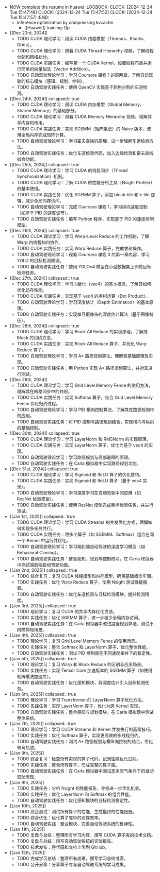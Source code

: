 - NOW complete the resume in huawei
  :LOGBOOK:
  CLOCK: [2024-12-24 Tue 15:47:48]
  CLOCK: [2024-12-24 Tue 15:47:52]
  CLOCK: [2024-12-24 Tue 15:47:57]
  :END:
	- inference optimization by compressing kvcache
		- [[Huawei]]
		  training:
		  Dp
- [[Dec 23rd, 2024]]
	- TODO CUDA 理论学习：阅读 CUDA 线程模型（Threads、Blocks、Grids）。
	- TODO CUDA 理论学习：观看 CUDA Thread Hierarchy 视频，了解线程分配和网格划分。
	- TODO CUDA 实践任务：编写第一个 CUDA Kernel，设置线程布局并运行简单的向量加法（Vector Addition）。
	- TODO 自动驾驶理论学习：学习 Coursera 课程 1 的前两章，了解自动驾驶的核心模块（感知、规划、控制）。
	- TODO 自动驾驶实践任务：使用 OpenCV 实现基于颜色分割的车道检测。
- [[Dec 24th, 2024]]
  collapsed:: true
	- TODO CUDA 理论学习：阅读 CUDA 内存模型（Global Memory、Shared Memory）的基础部分。
	- TODO CUDA 理论学习：观看 CUDA Memory Hierarchy 视频，理解共享内存的作用。
	- TODO CUDA 实践任务：实现 SGEMM（矩阵乘法）的 Naive 版本，使用全局内存完成矩阵计算。
	- TODO 自动驾驶理论学习：学习霍夫变换的原理，进一步理解车道检测方法。
	- TODO 自动驾驶实践任务：优化车道检测代码，加入边缘检测和霍夫直线拟合功能。
- [[Dec 25th, 2024]]
  collapsed:: true
	- TODO CUDA 理论学习：学习 CUDA 的线程同步（Thread Synchronization）机制。
	- TODO CUDA 理论学习：了解 CUDA 的性能分析工具（Nsight Profiler）的基本使用。
	- TODO CUDA 实践任务：优化 SGEMM 算子，添加 block-tile 和 k-tile 逻辑，减少全局内存访问。
	- TODO 自动驾驶理论学习：完成 Coursera 课程 1，学习纵向速度控制（如基于 PID 的速度调节）。
	- TODO 自动驾驶实践任务：编写 Python 程序，实现基于 PID 的速度控制模型。
- [[Dec 26th, 2024]]
  collapsed:: true
	- TODO CUDA 理论学习：学习 Warp-Level Reduce 的工作机制，了解 Warp 内线程如何协作。
	- TODO CUDA 实践任务：实现 Warp Reduce 算子，完成求和操作。
	- TODO 自动驾驶理论学习：观看 Coursera 课程 3 的第一章内容，学习 YOLO 的目标检测原理。
	- TODO 自动驾驶实践任务：使用 YOLOv4 模型在小型数据集上训练目标检测任务。
- [[Dec 27th, 2024]]
  collapsed:: true
	- TODO CUDA 理论学习：学习向量化（vec4）的基本概念，了解其如何优化访存性能。
	- TODO CUDA 实践任务：实现基于 vec4 的点积运算（Dot Product）。
	- TODO 自动驾驶理论学习：学习深度估计（Depth Estimation）的基本原理。
	- TODO 自动驾驶实践任务：实现单目摄像头的深度估计算法（基于图像特征）。
- [[Dec 28th, 2024]]
  collapsed:: true
	- TODO CUDA 理论学习：学习 Block All Reduce 的实现原理，了解跨 Block 的归约方法。
	- TODO CUDA 实践任务：实现 Block All Reduce 算子，并优化 Warp Reduce 算子。
	- TODO 自动驾驶理论学习：学习 A* 路径规划算法，理解其基础原理及实现。
	- TODO 自动驾驶实践任务：用 Python 实现 A* 路径规划算法，并对其进行测试。
- [[Dec 29th, 2024]]
	- TODO CUDA 理论学习：学习 Grid Level Memory Fence 的使用方法，理解其在网格同步中的作用。
	- TODO CUDA 实践任务：实现 Softmax 算子，结合 Grid Level Memory Fence 优化归约过程。
	- TODO 自动驾驶理论学习：学习 PID 横向控制算法，了解其在路径规划中的应用。
	- TODO 自动驾驶实践任务：将 PID 控制与路径规划结合，实现横向与纵向的基础控制。
- [[Dec 30th, 2024]]
  collapsed:: true
	- TODO CUDA 理论学习：学习 LayerNorm 和 RMSNorm 的实现原理。
	- TODO CUDA 实践任务：实现 LayerNorm 算子，优化为基于 vec4 的实现。
	- TODO 自动驾驶理论学习：学习路径规划与局部避障的原理。
	- TODO 自动驾驶实践任务：在 Carla 模拟器中实现路径规划功能。
- [[Dec 31st, 2024]]
  collapsed:: true
	- TODO CUDA 理论学习：学习 Sigmoid 和 ReLU 算子的优化技巧。
	- TODO CUDA 实践任务：实现 Sigmoid 和 ReLU 算子（基于 vec4 实现）。
	- TODO 自动驾驶理论学习：学习深度学习在自动驾驶中的应用（如 ResNet 检测模型）。
	- TODO 自动驾驶实践任务：使用 ResNet 模型完成目标检测任务，并进行测试。
- [[Jan 1st, 2025]]
  collapsed:: true
	- TODO CUDA 理论学习：学习 CUDA Streams 的并发优化方式，理解如何实现多任务并行。
	- TODO CUDA 实践任务：将多个算子（如 SGEMM、Softmax）组合在同一个 Kernel 中运行并优化。
	- TODO 自动驾驶理论学习：学习端到端自动驾驶的深度学习模型（如 Behavioral Cloning）。
	- TODO 自动驾驶实践任务：整合感知、规划与控制模块，在 Carla 模拟器中测试端到端自动驾驶功能。
- [[Jan 2nd, 2025]]
  collapsed:: true
	- TODO 综合复习：复习 CUDA 线程模型和内存模型，确保基础概念牢固。
	- TODO 实践任务：优化 Warp Reduce 算子，使用 Nsight 测试性能瓶颈。
	- TODO 自动驾驶实践任务：优化车道检测与目标检测模块，提升检测精度。
- [[Jan 3rd, 2025]]
  collapsed:: true
	- TODO 理论学习：复习 CUDA 的共享内存优化方法。
	- TODO 实践任务：优化 SGEMM 算子，进一步减少全局内存访问。
	- TODO 自动驾驶实践任务：在 Carla 模拟器中改进路径规划算法，测试不同障碍物场景。
- [[Jan 4th, 2025]]
  collapsed:: true
	- TODO 理论学习：复习 Grid Level Memory Fence 的使用场景。
	- TODO 实践任务：整合 Softmax 和 LayerNorm 算子，优化整体性能。
	- TODO 自动驾驶实践任务：测试 PID 控制器在不同速度条件下的稳定性。
- [[Jan 5th, 2025]]
  collapsed:: true
	- TODO 理论学习：复习 Warp 和 Block Reduce 的区别与应用场景。
	- TODO 实践任务：实现 Tensor Core 加速版本的 SGEMM 算子（如使用矩阵乘法加速库）。
	- TODO 自动驾驶实践任务：优化感知模块，将深度估计引入目标检测任务。
- [[Jan 6th, 2025]]
  collapsed:: true
	- TODO 理论学习：学习 Transformer 的 LayerNorm 算子优化方法。
	- TODO 实践任务：实现 LayerNorm 算子，优化为跨 Kernel 实现。
	- TODO 自动驾驶实践任务：整合感知与规划模块，在 Carla 模拟器中测试整体系统。
- [[Jan 7th, 2025]]
  collapsed:: true
	- TODO 理论学习：学习 CUDA Streams 和 Kernel 并发执行的高级技巧。
	- TODO 实践任务：优化 Softmax 算子，实现更高效的多线程归约。
	- TODO 自动驾驶实践任务：测试 A* 路径规划与横纵向控制的结合，优化转弯轨迹。
- [[Jan 8th, 2025]]
	- TODO 综合复习：检查所有实现的算子代码，记录性能优化过程。
	- TODO 实践任务：整合所有算子，形成完整的算子库。
	- TODO 自动驾驶实践任务：在 Carla 模拟器中测试恶劣天气条件下的自动驾驶表现。
- [[Jan 9th, 2025]]
	- TODO 实践任务：分析 Nsight 的性能报告，寻找进一步优化机会。
	- TODO 实践任务：优化 LayerNorm 和 Softmax 的组合性能。
	- TODO 自动驾驶实践任务：优化感知模块的目标检测稳定性。
- [[Jan 10th, 2025]]
	- TODO 综合测试：测试所有算子的性能，生成最终的性能报告。
	- TODO 综合优化：优化算子库中的访存效率。
	- TODO 自动驾驶实践：整合模块，完善自动驾驶系统的鲁棒性。
- [[Jan 11th, 2025]]
	- TODO 复盘与总结：整理所有学习内容，撰写 CUDA 算子库的技术文档。
	- TODO 复盘与总结：撰写自动驾驶系统的实验报告。
	- TODO 技术发布：将代码和文档上传到 GitHub。
- [[Jan 12th, 2025]]
	- TODO 完成学习总结：整理所有成果，撰写学习总结博客。
	- TODO 公开分享：分享算子库与自动驾驶系统的学习成果。